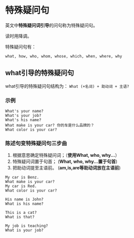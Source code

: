 # 特殊疑问句
英文中**特殊疑问词引导**的问句称为特殊疑问句。

读时用降调。

特殊疑问句有：
```
what, how, who, whom, whose, which, when, where, why
```

## what引导的特殊疑问句
what引导的特殊疑问句结构为：
`What (+名词) + 助动词 + 主语?`

### 示例
```
What's your name?
What's your job?
What's his name?
What make is your car? 你的车是什么品牌的？
What color is your car?
```

### 陈述句变特殊疑问句三步曲
1. 根据意思确定特殊疑问词；（**使用What, who, why...**）
2. 特殊疑问词置于句首； (**What, who, why...置于句首**)
3. 把助动词提至主语前。 (**am,is,are等助动词放在主语前**)

```
My car is Benz.
What make is your car?
My car is Red.
What color is your car?

His name is John?
What is his name?

This is a cat?
What is that?

My job is teaching?
What is your job?
```
